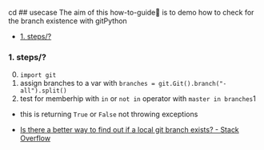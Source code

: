 cd ## usecase
The aim of this how-to-guide🏁 is to demo how to check for the branch existence with gitPython

<!-- TOC -->

- [1. steps/?](#1-steps)

<!-- /TOC -->

### 1. steps/?
0. `import git`
1. assign branches to a var with `branches = git.Git().branch("-all").split()`
2. test for memberhip with `in` or `not in` operator with `master in branches`1

* this is returning `True` or `False` not throwing exceptions

* [Is there a better way to find out if a local git branch exists? - Stack Overflow](https://stackoverflow.com/questions/5167957/is-there-a-better-way-to-find-out-if-a-local-git-branch-exists)
